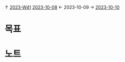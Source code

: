 
↑ [2023-W41](2023-W41.md)
[2023-10-08](2023-10-08.md) ← 2023-10-09 → [2023-10-10](2023-10-10.md)


# 목표



# 노트




